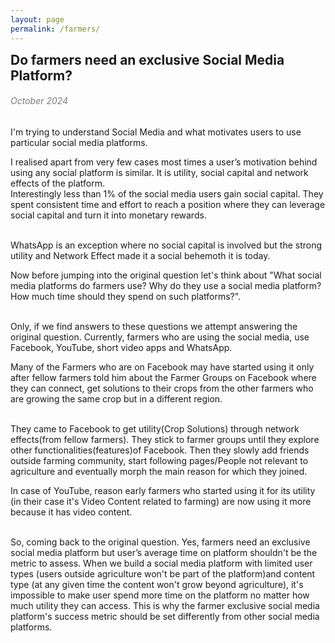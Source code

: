 ```yaml
---
layout: page
permalink: /farmers/
---
```

<h2 style="margin: 0;">Do farmers need an exclusive Social Media Platform?</h2><dr>
<h6 style="color: #7D7D7D;" >October 2024</h6><dr>
I'm trying to understand Social Media and what motivates users to use particular social media platforms.<dr>

I realised apart from very few cases most times a user’s motivation behind using any social platform is similar. It is utility, social capital and network effects of the platform.<br>
Interestingly less than 1% of the social media users gain social capital. They spent consistent time and effort to reach a position where they can leverage social capital and turn it into monetary rewards.<br><br>

WhatsApp is an exception where no social capital is involved but the strong utility and Network Effect made it a social behemoth it is today.<dr>

Now before jumping into the original question let's think about "What social media platforms do farmers use? Why do they use a social media platform? How much time should they spend on such platforms?".<br><br>

Only, if we find answers to these questions we attempt answering the original question. Currently, farmers who are using the social media, use Facebook, YouTube, short video apps and WhatsApp.<br>

Many of the Farmers who are on Facebook may have started using it only after fellow farmers told him about the Farmer Groups on Facebook where they can connect, get solutions to their crops from the other farmers who are growing the same crop but in a different region.<br><br>

They came to Facebook to get utility(Crop Solutions) through network effects(from fellow farmers). They stick to farmer groups until they explore other functionalities(features)of Facebook. Then they slowly add friends outside farming community, start following pages/People not relevant to agriculture and eventually morph the main reason for which they joined.<br>

In case of YouTube, reason early farmers who started using it for its utility (in their case it's Video Content related to farming) are now using it more because it has video content.<br><br>

So, coming back to the original question. Yes, farmers need an exclusive social media platform but user’s average time on platform shouldn't be the metric to assess. When we build a social media platform with limited user types (users outside agriculture won't be part of the platform)and content type (at any given time the content won't grow beyond agriculture), it's impossible to make user spend more time on the platform no matter how much utility they can access. This is why the farmer exclusive social media platform's success metric should be set differently from other social media platforms.

